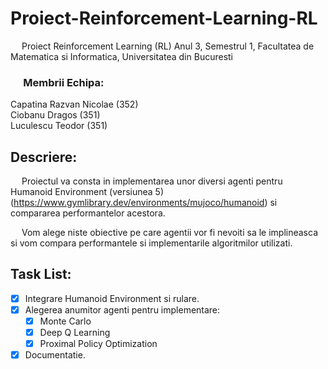 # Proiect-Reinforcement-Learning-RL
&emsp; Proiect Reinforcement Learning (RL) Anul 3, Semestrul 1, Facultatea de Matematica si Informatica, Universitatea din Bucuresti

### &emsp; Membrii Echipa: <br/>
Capatina Razvan Nicolae ($352$) <br/>
Ciobanu Dragos ($351$) <br/>
Luculescu Teodor ($351$) <br/>

## Descriere:
&emsp; Proiectul va consta in implementarea
unor diversi agenti pentru Humanoid Environment (versiunea 5) (https://www.gymlibrary.dev/environments/mujoco/humanoid)
si compararea performantelor acestora.

&emsp; Vom alege niste obiective pe care agentii vor fi nevoiti sa le implineasca si vom compara performantele si implementarile algoritmilor utilizati.

## Task List:
* [x] Integrare Humanoid Environment si rulare.
* [x] Alegerea anumitor agenti pentru implementare:
    * [x] Monte Carlo
    * [x] Deep Q Learning
    * [x] Proximal Policy Optimization
* [x] Documentatie.

<br/>
<br/>
<br/>
